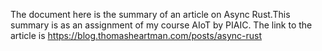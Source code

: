 The document here is the summary of an article on Async Rust.This summary is as an assignment of my course AIoT by PIAIC.
The link to the article is https://blog.thomasheartman.com/posts/async-rust
